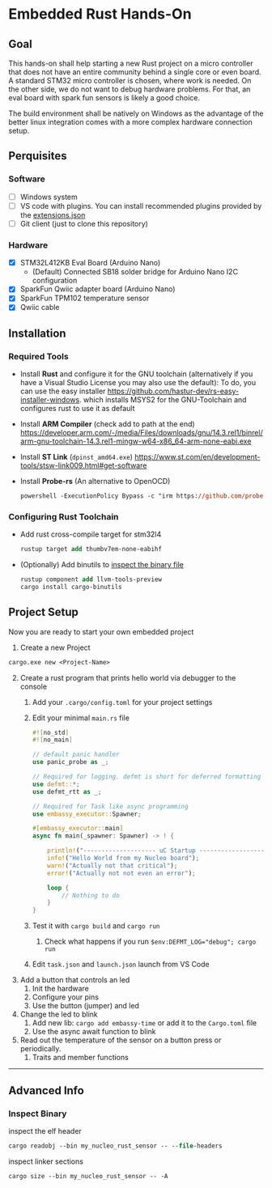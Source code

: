 # Embedded Rust Hands-On

## Goal

This hands-on shall help starting a new Rust project on a micro controller that does not have an entire community behind a single core or even board.
A standard STM32 micro controller is chosen, where work is needed.
On the other side, we do not want to debug hardware problems.
For that, an eval board with spark fun sensors is likely a good choice.

The build environment shall be natively on Windows as the advantage of the better linux integration comes with a more complex hardware connection setup.

## Perquisites

### Software

- [ ] Windows system
- [ ] VS code with plugins. 
  You can install recommended plugins provided by the [extensions.json](.vscode/extensions.json)
- [ ] Git client (just to clone this repository)

### Hardware 

- [x] STM32L412KB Eval Board (Arduino Nano)
  - (Default) Connected SB18 solder bridge for Arduino Nano I2C configuration
- [x] SparkFun Qwiic adapter board (Arduino Nano)
- [x] SparkFun TPM102 temperature sensor
- [x] Qwiic cable

## Installation

### Required Tools

- Install __Rust__ and configure it for the GNU toolchain (alternatively if you have a Visual Studio License you may also use the default):
  To do, you can use the easy installer <https://github.com/hastur-dev/rs-easy-installer-windows>.
  which installs MSYS2 for the GNU-Toolchain and configures rust to use it as default
- Install __ARM Compiler__ (check add to path at the end) <https://developer.arm.com/-/media/Files/downloads/gnu/14.3.rel1/binrel/arm-gnu-toolchain-14.3.rel1-mingw-w64-x86_64-arm-none-eabi.exe>
- Install __ST Link__ (`dpinst_amd64.exe`) <https://www.st.com/en/development-tools/stsw-link009.html#get-software>  
- Install __Probe-rs__ (An alternative to OpenOCD)

  ```ps
  powershell -ExecutionPolicy Bypass -c "irm https://github.com/probe-rs/probe-rs/releases/latest/download/probe-rs-tools-installer.ps1 | iex"
  ``` 

### Configuring Rust Toolchain

- Add rust cross-compile target for stm32l4  
  
  ```ps
  rustup target add thumbv7em-none-eabihf
  ``` 

- (Optionally) Add binutils to [inspect the binary file](#inspect-binary)
  
  ```ps
  rustup component add llvm-tools-preview
  cargo install cargo-binutils
  ```

## Project Setup

Now you are ready to start your own embedded project
1. Create a new Project 

  ```ps
  cargo.exe new <Project-Name>
  ```

2. Create a rust program that prints hello world via debugger to the console
   1. Add your `.cargo/config.toml` for your project settings 
   2. Edit your minimal `main.rs` file

        ```rust
        #![no_std]
        #![no_main]

        // default panic handler
        use panic_probe as _;

        // Required for logging. defmt is short for deferred formatting
        use defmt::*;
        use defmt_rtt as _;

        // Required for Task like async programming
        use embassy_executor::Spawner;

        #[embassy_executor::main]
        async fn main(_spawner: Spawner) -> ! {

            println!("-------------------- uC Startup --------------------");
            info!("Hello World from my Nucleo board");
            warn!("Actually not that critical");
            error!("Actually not not even an error");

            loop {
                // Nothing to do
            }
        }
      ```

   3. Test it with `cargo build` and `cargo run`
      1. Check what happens if you run `$env:DEFMT_LOG="debug"; cargo run`
   4. Edit `task.json` and `launch.json` launch from VS Code
3. Add a button that controls an led
   1. Init the hardware
   2. Configure your pins
   3. Use the button (jumper) and led
4. Change the led to blink
   1. Add new lib: `cargo add embassy-time` or add it to the `Cargo.toml` file
   2. Use the async await function to blink
5. Read out the temperature of the sensor on a button press or periodically.
   1. Traits and member functions

------------------------------------------------------------------------------

## Advanced Info

### Inspect Binary

inspect the elf header

```ps
cargo readobj --bin my_nucleo_rust_sensor -- --file-headers
```

inspect linker sections

```ps
cargo size --bin my_nucleo_rust_sensor -- -A
```